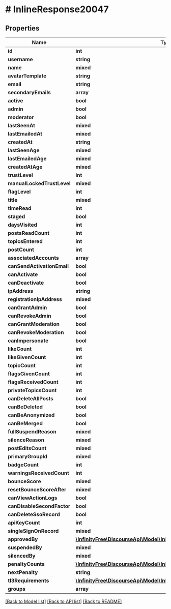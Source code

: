 # # InlineResponse20047

## Properties

Name | Type | Description | Notes
------------ | ------------- | ------------- | -------------
**id** | **int** |  |
**username** | **string** |  |
**name** | **mixed** |  |
**avatarTemplate** | **string** |  |
**email** | **string** |  | [optional]
**secondaryEmails** | **array** |  | [optional]
**active** | **bool** |  |
**admin** | **bool** |  |
**moderator** | **bool** |  |
**lastSeenAt** | **mixed** |  |
**lastEmailedAt** | **mixed** |  |
**createdAt** | **string** |  |
**lastSeenAge** | **mixed** |  |
**lastEmailedAge** | **mixed** |  |
**createdAtAge** | **mixed** |  |
**trustLevel** | **int** |  |
**manualLockedTrustLevel** | **mixed** |  |
**flagLevel** | **int** |  |
**title** | **mixed** |  |
**timeRead** | **int** |  |
**staged** | **bool** |  |
**daysVisited** | **int** |  |
**postsReadCount** | **int** |  |
**topicsEntered** | **int** |  |
**postCount** | **int** |  |
**associatedAccounts** | **array** |  | [optional]
**canSendActivationEmail** | **bool** |  |
**canActivate** | **bool** |  |
**canDeactivate** | **bool** |  |
**ipAddress** | **string** |  |
**registrationIpAddress** | **mixed** |  |
**canGrantAdmin** | **bool** |  |
**canRevokeAdmin** | **bool** |  |
**canGrantModeration** | **bool** |  |
**canRevokeModeration** | **bool** |  |
**canImpersonate** | **bool** |  |
**likeCount** | **int** |  |
**likeGivenCount** | **int** |  |
**topicCount** | **int** |  |
**flagsGivenCount** | **int** |  |
**flagsReceivedCount** | **int** |  |
**privateTopicsCount** | **int** |  |
**canDeleteAllPosts** | **bool** |  |
**canBeDeleted** | **bool** |  |
**canBeAnonymized** | **bool** |  |
**canBeMerged** | **bool** |  |
**fullSuspendReason** | **mixed** |  |
**silenceReason** | **mixed** |  |
**postEditsCount** | **mixed** |  | [optional]
**primaryGroupId** | **mixed** |  |
**badgeCount** | **int** |  |
**warningsReceivedCount** | **int** |  |
**bounceScore** | **mixed** |  |
**resetBounceScoreAfter** | **mixed** |  |
**canViewActionLogs** | **bool** |  |
**canDisableSecondFactor** | **bool** |  |
**canDeleteSsoRecord** | **bool** |  |
**apiKeyCount** | **int** |  |
**singleSignOnRecord** | **mixed** |  |
**approvedBy** | [**\InfinityFree\DiscourseApi\Model\InlineResponse20047ApprovedBy**](InlineResponse20047ApprovedBy.md) |  |
**suspendedBy** | **mixed** |  |
**silencedBy** | **mixed** |  |
**penaltyCounts** | [**\InfinityFree\DiscourseApi\Model\InlineResponse20047PenaltyCounts**](InlineResponse20047PenaltyCounts.md) |  | [optional]
**nextPenalty** | **string** |  | [optional]
**tl3Requirements** | [**\InfinityFree\DiscourseApi\Model\InlineResponse20047Tl3Requirements**](InlineResponse20047Tl3Requirements.md) |  | [optional]
**groups** | **array** |  |

[[Back to Model list]](../../README.md#models) [[Back to API list]](../../README.md#endpoints) [[Back to README]](../../README.md)
